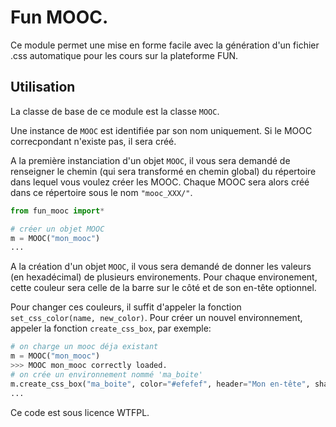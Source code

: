 Fun MOOC.
========================================================

Ce module permet une mise en forme facile avec la génération d'un fichier .css automatique pour les cours sur la plateforme FUN.

## Utilisation

La classe de base de ce module est la classe `MOOC`. 

Une instance de `MOOC` est identifiée par son nom uniquement. Si le MOOC correcpondant n'existe pas, il sera créé.

A la première instanciation d'un objet `MOOC`, il vous sera demandé de renseigner le chemin (qui sera transformé en chemin global) du répertoire dans lequel vous voulez créer les MOOC. 
Chaque MOOC sera alors créé dans ce répertoire sous le nom `"mooc_XXX/"`.
```python
from fun_mooc import*

# créer un objet MOOC
m = MOOC("mon_mooc")
...

```
A la création d'un objet `MOOC`, il vous sera demandé de donner les valeurs (en hexadécimal) de plusieurs environements. 
Pour chaque environement, cette couleur sera celle de la barre sur le côté et de son en-tête optionnel.

Pour changer ces couleurs, il suffit d'appeler la fonction `set_css_color(name, new_color)`. 
Pour créer un nouvel environnement, appeler la fonction `create_css_box`, par exemple:
```python
# on charge un mooc déja existant
m = MOOC("mon_mooc")
>>> MOOC mon_mooc correctly loaded.
# on crée un environnement nommé 'ma_boite'
m.create_css_box("ma_boite", color="#efefef", header="Mon en-tête", shadow=True)
...
```




Ce code est sous licence WTFPL.
